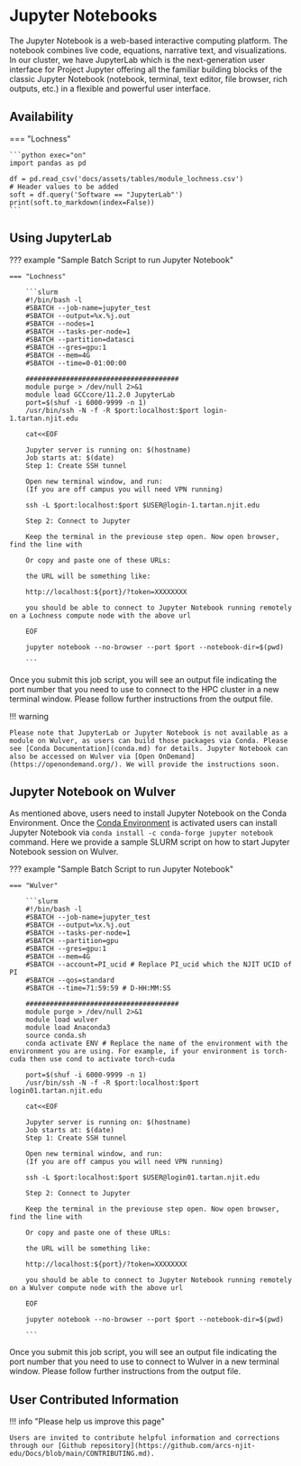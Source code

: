 # Jupyter Notebooks
The Jupyter Notebook is a web-based interactive computing platform. The notebook combines live code, equations, narrative text, and visualizations. In our cluster, we have JupyterLab which is the next-generation user interface for Project Jupyter offering all the familiar building blocks of the classic Jupyter Notebook (notebook, terminal, text editor, file browser, rich outputs, etc.) in a flexible and powerful user interface. 

## Availability

=== "Lochness"

    ```python exec="on"
    import pandas as pd
    
    df = pd.read_csv('docs/assets/tables/module_lochness.csv')
    # Header values to be added
    soft = df.query('Software == "JupyterLab"')
    print(soft.to_markdown(index=False))
    ```


## Using JupyterLab


??? example "Sample Batch Script to run Jupyter Notebook"

    === "Lochness"
    
        ```slurm
        #!/bin/bash -l                                                                                                                                                                                                                          
        #SBATCH --job-name=jupyter_test                                                                                                                                                                                                         
        #SBATCH --output=%x.%j.out                                                                                                                                                                                                              
        #SBATCH --nodes=1                                                                                                                                                                                                                       
        #SBATCH --tasks-per-node=1
        #SBATCH --partition=datasci                                                                                                                                                                                                             
        #SBATCH --gres=gpu:1
        #SBATCH --mem=4G
        #SBATCH --time=0-01:00:00
                                                                                                                                                                                                                                          
        ######################################                                                                                                                                                                                               
        module purge > /dev/null 2>&1
        module load GCCcore/11.2.0 JupyterLab
        port=$(shuf -i 6000-9999 -n 1)
        /usr/bin/ssh -N -f -R $port:localhost:$port login-1.tartan.njit.edu
    
        cat<<EOF
        
        Jupyter server is running on: $(hostname)
        Job starts at: $(date)
        Step 1: Create SSH tunnel
        
        Open new terminal window, and run:
        (If you are off campus you will need VPN running)
        
        ssh -L $port:localhost:$port $USER@login-1.tartan.njit.edu
        
        Step 2: Connect to Jupyter
        
        Keep the terminal in the previouse step open. Now open browser, find the line with
         
        Or copy and paste one of these URLs:
        
        the URL will be something like:
        
        http://localhost:${port}/?token=XXXXXXXX
        
        you should be able to connect to Jupyter Notebook running remotely on a Lochness compute node with the above url
        
        EOF
        
        jupyter notebook --no-browser --port $port --notebook-dir=$(pwd)
                     
        ```
Once you submit this job script, you will see an output file indicating the port number that you need to use to connect to the HPC cluster in a new terminal window. Please follow further instructions from the output file.

!!! warning 
    
    Please note that JupyterLab or Jupyter Notebook is not available as a module on Wulver, as users can build those packages via Conda. Please see [Conda Documentation](conda.md) for details. Jupyter Notebook can also be accessed on Wulver via [Open OnDemand](https://openondemand.org/). We will provide the instructions soon.

## Jupyter Notebook on Wulver
As mentioned above, users need to install Jupyter Notebook on the Conda Environment. Once the [Conda Environment](conda.md#activate-and-deactivate-conda-environment) is activated users can install Jupyter Notebook via `conda install -c conda-forge jupyter notebook` command. Here we provide a sample SLURM script on how to start Jupyter Notebook session on Wulver.

??? example "Sample Batch Script to run Jupyter Notebook"

    === "Wulver"
    
        ```slurm
        #!/bin/bash -l                                                                                                                                                                                                                          
        #SBATCH --job-name=jupyter_test                                                                         
        #SBATCH --output=%x.%j.out                                                                                    
        #SBATCH --tasks-per-node=1
        #SBATCH --partition=gpu
        #SBATCH --gres=gpu:1
        #SBATCH --mem=4G
        #SBATCH --account=PI_ucid # Replace PI_ucid which the NJIT UCID of PI
        #SBATCH --qos=standard
        #SBATCH --time=71:59:59 # D-HH:MM:SS
                                                                                                                                                                                                                                          
        ######################################                                                                                                                                                                                               
        module purge > /dev/null 2>&1
        module load wulver
        module load Anaconda3
        source conda.sh 
        conda activate ENV # Replace the name of the environment with the environment you are using. For example, if your environment is torch-cuda then use cond to activate torch-cuda
        
        port=$(shuf -i 6000-9999 -n 1)
        /usr/bin/ssh -N -f -R $port:localhost:$port login01.tartan.njit.edu
        
        cat<<EOF
        
        Jupyter server is running on: $(hostname)
        Job starts at: $(date)
        Step 1: Create SSH tunnel
        
        Open new terminal window, and run:
        (If you are off campus you will need VPN running)
        
        ssh -L $port:localhost:$port $USER@login01.tartan.njit.edu
        
        Step 2: Connect to Jupyter
        
        Keep the terminal in the previouse step open. Now open browser, find the line with
         
        Or copy and paste one of these URLs:
        
        the URL will be something like:
        
        http://localhost:${port}/?token=XXXXXXXX
        
        you should be able to connect to Jupyter Notebook running remotely on a Wulver compute node with the above url
        
        EOF
        
        jupyter notebook --no-browser --port $port --notebook-dir=$(pwd)
                     
        ```
Once you submit this job script, you will see an output file indicating the port number that you need to use to connect to Wulver in a new terminal window. Please follow further instructions from the output file.


## User Contributed Information

!!! info "Please help us improve this page"

    Users are invited to contribute helpful information and corrections through our [Github repository](https://github.com/arcs-njit-edu/Docs/blob/main/CONTRIBUTING.md).
